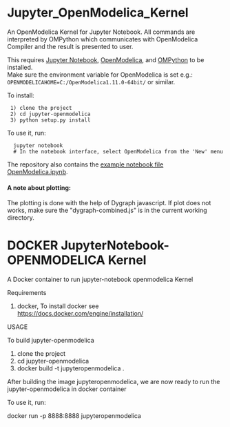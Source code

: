 # Jupyter_OpenModelica_Kernel
An OpenModelica Kernel for Jupyter Notebook. 
All commands are interpreted by OMPython which communicates with OpenModelica Compiler and the result is presented to user.

This requires [Jupyter Notebook](https://jupyter.readthedocs.org/en/latest/install.html), [OpenModelica](https://openmodelica.org), and [OMPython](https://github.com/OpenModelica/OMPython) to be installed.  
Make sure the environment variable for OpenModelica is set e.g.:  
`OPENMODELICAHOME=C:/OpenModelica1.11.0-64bit/` or similar.  

To install:

     1) clone the project
     2) cd jupyter-openmodelica
     3) python setup.py install

To use it, run:

      jupyter notebook
      # In the notebook interface, select OpenModelica from the 'New' menu

The repository also contains the [example notebook file OpenModelica.ipynb](https://github.com/OpenModelica/jupyter-openmodelica/blob/master/OpenModelica.ipynb).

#### A note about plotting:
The plotting is done with the help of Dygraph javascript. If plot does not works, make sure 
the "dygraph-combined.js" is in the current working directory.

# DOCKER JupyterNotebook-OPENMODELICA Kernel

A Docker container to run jupyter-notebook openmodelica Kernel

Requirements

  1. docker, To install docker see https://docs.docker.com/engine/installation/

USAGE

  To build jupyter-openmodelica 

  1. clone the project
  2. cd jupyter-openmodelica
  3. docker build -t jupyteropenmodelica . 
  
  After building the image jupyteropenmodelica, we are now ready to run the jupyter-openmodelica in docker container

To use it, run:

  docker run -p 8888:8888 jupyteropenmodelica
   

